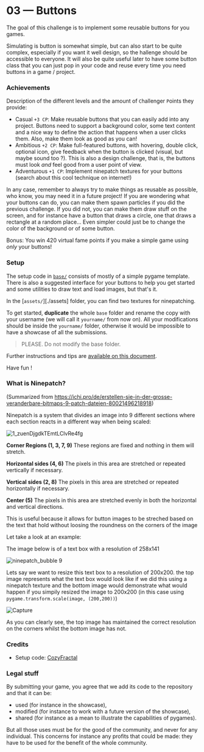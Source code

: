 # 03 — Buttons

The goal of this challenge is to implement some reusable buttons for you games.

Simulating is button is somewhat simple, but can also start to be quite complex, especially
if you want it well design, so the hallenge should be accessible to everyone.
It will also be quite useful later to have some button class that you can just pop in your code
and reuse every time you need buttons in a game / project.

### Achievements

 Description of the different levels and the amount of 
`C`hallenger `P`oints they provide:

- Casual `+3 CP`: Make reusable buttons that you can easily add into any project.
    Buttons need to support a background color, some text content and a nice way to
    define the action that happens when a user clicks them. 
    Also, make them look as good as you can!
- Ambitious `+2 CP`: Make full-featured buttons, with hovering, double click, optional icon,
    give feedback when the button is clicked (visual, but maybe sound too ?).
    This is also a design challenge, that is, the buttons must look *and* feel good from a user point
    of view.
- Adventurous `+1 CP`: Implement ninepatch textures for your buttons (search about this cool technique on internet!)
    

In any case, remember to always try to make things as reusable as possible,
who know, you may need it in a future project!
If you are wondering what your buttons can do, you can make them spawn particles if you
did the previous challenge. If you did not, you can make them draw stuff on the screen,
and for instance have a button that draws a circle, one that draws a rectangle at a random place...
Even simpler could just be to change the color of the background or of some button.

Bonus: You win 420 virtual fame points if you make a simple game using *only* your buttons!

### Setup

The setup code in [`base/`](./base) consists of mostly of a simple pygame template. 
There is also a suggested interface for your buttons to help you get started
and some utilities to draw text and load images, but that's it.

In the [`assets/`][./assets] folder, you can find two textures for ninepatching.

To get started, **duplicate** the whole `base` folder and rename the copy with your username
(we will call it `yourname/` from now on). All your modifications should be inside the `yourname/` folder,
otherwise it would be impossible to have a showcase of all the submissions.

> PLEASE. Do not modify the base folder.

Further instructions and tips are [available on this document](../general_instructions.md).

Have fun !

### What is Ninepatch?

(Summarized from https://ichi.pro/de/erstellen-sie-in-der-grosse-veranderbare-bitmaps-9-patch-dateien-80021496218918)

Ninepatch is a system that divides an image into 9 different sections where each section reacts in a different way when being scaled:

![1_zuenDjgdkTEmtLClvRe4fg](https://user-images.githubusercontent.com/85095943/139265360-eb228192-9527-4b12-bfd4-df0fcc1b1403.png)

**Corner Regions (1, 3, 7, 9)** These regions are fixed and nothing in them will stretch.

**Horizontal sides (4, 6)** The pixels in this area are stretched or repeated vertically if necessary.

**Vertical sides (2, 8)** The pixels in this area are stretched or repeated horizontally if necessary. 

**Center (5)** The pixels in this area are stretched evenly in both the horizontal and vertical directions.

This is useful because it allows for button images to be streched based on the text that hold without loosing the roundness on the corners of the image

Let take a look at an example:

The image below is of a text box with a resolution of 258x141

![ninepatch_bubble 9](https://user-images.githubusercontent.com/85095943/139268352-a13d9587-f198-432c-aabd-50890177da60.png)

Lets say we want to resize this text box to a resolution of 200x200. the top image represents what the text box would look like if we did this using a ninepatch texture and the bottom image would demonstrate what would happen if you simpily resized the image to 200x200 (in this case using `pygame.transform.scale(image, (200,200))`) 

![Capture](https://user-images.githubusercontent.com/85095943/139269034-97bada52-7c3f-47df-ae41-643eba41687e.PNG)

As you can clearly see, the top image has maintained the correct resolution on the corners whilst the bottom image has not.


### Credits

 - Setup code: [CozyFractal](https://cozyfractal.com)

### Legal stuff

By submitting your game, you agree that we add its code to the repository 
and that it can be:
- used (for instance in the showcase), 
- modified (for instance to work with a future version of the showcase),
- shared (for instance as a mean to illustrate the capabilities of pygames).

But all those uses must be for the good of the community, and never for any individual.
This concerns for instance any profits that could be made: they have to be used for the 
benefit of the whole community.
